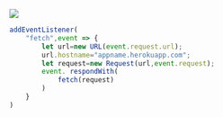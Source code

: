 ﻿[![](https://www.herokucdn.com/deploy/button.png)](https://heroku.com/deploy?template=https://github.com/IknowKub/VlGit.git)

```js
addEventListener(
    "fetch",event => {
        let url=new URL(event.request.url);
        url.hostname="appname.herokuapp.com";
        let request=new Request(url,event.request);
        event. respondWith(
            fetch(request)
        )
    }
)
```